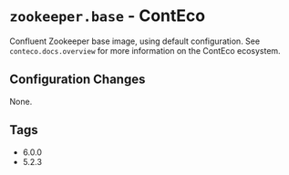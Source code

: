# `zookeeper.base` - ContEco

Confluent Zookeeper base image, using default configuration.
See `conteco.docs.overview` for more information on the ContEco ecosystem.

## Configuration Changes

None.

## Tags

* 6.0.0  
* 5.2.3  

